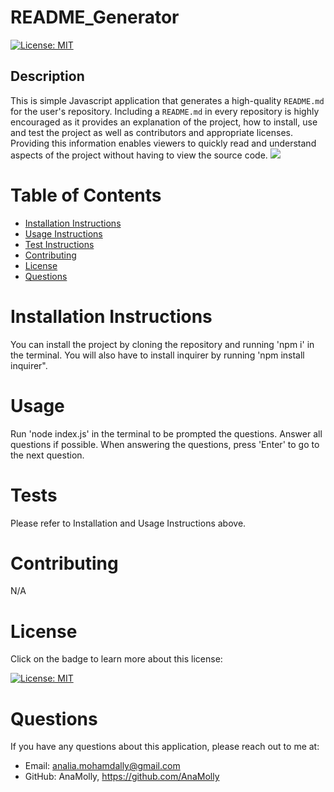 # README_Generator

  [![License: MIT](https://img.shields.io/badge/License-MIT-yellow.svg)](https://opensource.org/licenses/MIT)

  ## Description
  This is simple Javascript application that generates a high-quality `README.md` for the user's repository. Including a `README.md` in every repository is highly encouraged as it provides an  explanation of the project, how to install, use and test the project as well as contributors and appropriate licenses. Providing this information enables viewers to quickly read and understand aspects of the project without having to view the source code.
  ![](https://drive.google.com/file/d/1VjUEXCXF5TmO3t8ufo_AEXnvU2EjH1Hi/view)

  # Table of Contents
  - [Installation Instructions](#installation-instructions)
  - [Usage Instructions](#usage)
  - [Test Instructions](#tests)
  - [Contributing](#contributing)
  - [License](#license)
  - [Questions](#questions)

  # Installation Instructions
  You can install the project by cloning the repository and running 'npm i' in the terminal. You will also have to install inquirer by running 'npm install inquirer".

  # Usage
  Run 'node index.js' in the terminal to be prompted the questions. Answer all questions if possible. When answering the questions, press 'Enter' to go to the next question.

  # Tests
  Please refer to Installation and Usage Instructions above.

  # Contributing
  N/A

  # License
  Click on the badge to learn more about this license:

  [![License: MIT](https://img.shields.io/badge/License-MIT-yellow.svg)](https://opensource.org/licenses/MIT)
  
  # Questions
  If you have any questions about this application, please reach out to me at: 

  - Email: analia.mohamdally@gmail.com
  - GitHub: AnaMolly, https://github.com/AnaMolly
